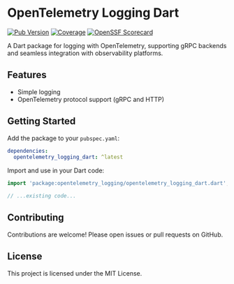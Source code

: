 # OpenTelemetry Logging Dart

[![Pub Version](https://img.shields.io/pub/v/opentelemetry_logging.svg)](https://pub.dev/packages/opentelemetry_logging)
[![Coverage](https://codecov.io/gh/NicolaVerbeeck/opentelemetry_logging_dart/branch/main/graph/badge.svg)](https://codecov.io/gh/NicolaVerbeeck/opentelemetry_logging_dart)
[![OpenSSF Scorecard](https://api.scorecard.dev/projects/github.com/NicolaVerbeeck/opentelemetry_logging_dart/badge)](https://scorecard.dev/viewer/?uri=github.com/NicolaVerbeeck/opentelemetry_logging_dart)

A Dart package for logging with OpenTelemetry, supporting gRPC backends and seamless integration with observability platforms.

## Features

- Simple logging
- OpenTelemetry protocol support (gRPC and HTTP)

## Getting Started

Add the package to your `pubspec.yaml`:

```yaml
dependencies:
  opentelemetry_logging_dart: ^latest
```

Import and use in your Dart code:

```dart
import 'package:opentelemetry_logging/opentelemetry_logging_dart.dart';

// ...existing code...
```

## Contributing

Contributions are welcome! Please open issues or pull requests on GitHub.

## License

This project is licensed under the MIT License.
